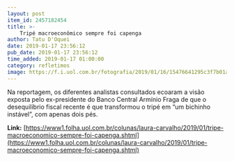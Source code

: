 ```yaml
---
layout: post
item_id: 2457182454
title: >-
    Tripé macroeconômico sempre foi capenga
author: Tatu D'Oquei
date: 2019-01-17 23:56:12
pub_date: 2019-01-17 23:56:12
time_added: 2019-01-17 01:00:00
category: refletimos
image: https://f.i.uol.com.br/fotografia/2019/01/16/15476641295c3f7b01a69a1_1547664129_3x2_xl.jpg
---
```


Na reportagem, os diferentes analistas consultados ecoaram a visão exposta pelo ex-presidente do Banco Central Armínio Fraga de que o desequilíbrio fiscal recente é que transformou o tripé em “um bichinho instável”, com apenas dois pés.

**Link:** [https://www1.folha.uol.com.br/colunas/laura-carvalho/2019/01/tripe-macroeconomico-sempre-foi-capenga.shtml](https://www1.folha.uol.com.br/colunas/laura-carvalho/2019/01/tripe-macroeconomico-sempre-foi-capenga.shtml)

